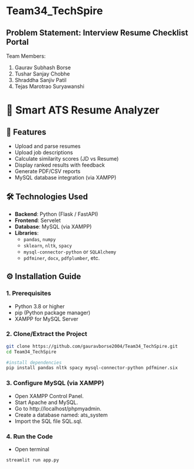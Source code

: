 # Team34_TechSpire

## Problem Statement: Interview Resume Checklist Portal

Team Members:
1. Gaurav Subhash Borse
2. Tushar Sanjay Chobhe
3. Shraddha Sanjiv Patil
4. Tejas Marotrao Suryawanshi

# 🧠 Smart ATS Resume Analyzer

## 🚀 Features

- Upload and parse resumes
- Upload job descriptions
- Calculate similarity scores (JD vs Resume)
- Display ranked results with feedback
- Generate PDF/CSV reports
- MySQL database integration (via XAMPP)

## 🛠️ Technologies Used

- **Backend**: Python (Flask / FastAPI)
- **Frontend**: Servelet
- **Database**: MySQL (via XAMPP)
- **Libraries**:
  - `pandas`, `numpy`
  - `sklearn`, `nltk`, `spacy`
  - `mysql-connector-python` or `SQLAlchemy`
  - `pdfminer`, `docx`, `pdfplumber`, etc.

 ## ⚙️ Installation Guide

 ### 1. Prerequisites

- Python 3.8 or higher
- pip (Python package manager)
- XAMPP for MySQL Server

### 2. Clone/Extract the Project

```bash
git clone https://github.com/gauravborse2004/Team34_TechSpire.git
cd Team34_TechSpire

#install dependencies
pip install pandas nltk spacy mysql-connector-python pdfminer.six
```

### 3. Configure MySQL (via XAMPP)

- Open XAMPP Control Panel.
- Start Apache and MySQL.
- Go to http://localhost/phpmyadmin.
- Create a database named: ats_system
- Import the SQL file SQL.sql.

### 4. Run the Code

- Open terminal

```bash
streamlit run app.py
```

